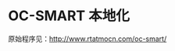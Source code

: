 <!--
 * @Author: yshi
 * @Date: 2022-07-27 15:39:35
 * @LastEditTime: 2022-07-27 15:39:37
 * @LastEditors: Please set LastEditors
 * @Description: 
 * @FilePath: /yshi/oc-smar_localization/README.md
-->
# OC-SMART 本地化

原始程序见：http://www.rtatmocn.com/oc-smart/